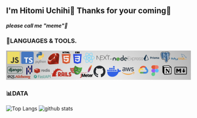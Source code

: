 ## I'm Hitomi Uchihi🙌 Thanks for your coming🎉
##### please call me "meme"👀

### 🌱LANGUAGES & TOOLS.
![no images...](my_asset.png)
### 📊DATA
<p align="left"> 
  <img alt="Top Langs" height="130px" src="https://github-readme-stats.vercel.app/api/top-langs/?username=hitomiuchihi&layout=compact&show_icons=true" />
  <img alt="github stats" height="130px" src="https://github-readme-stats.vercel.app/api?username=hitomiuchihi&show_icons=ture" />
</p>
<!--
**hitomiuchihi/hitomiuchihi** is a ✨ _special_ ✨ repository because its `README.md` (this file) appears on your GitHub profile.

Here are some ideas to get you started:

- 🔭 I’m currently working on ...
- 🌱 I’m currently learning ...
- 👯 I’m looking to collaborate on ...
- 🤔 I’m looking for help with ...
- 💬 Ask me about ...
- 📫 How to reach me: ...
- 😄 Pronouns: ...
- ⚡ Fun fact: ...
-->
